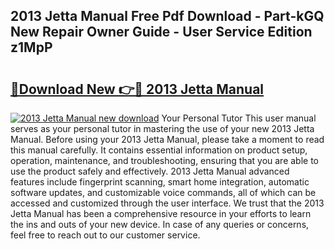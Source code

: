 ## 2013 Jetta Manual Free Pdf Download - Part-kGQ New Repair Owner Guide - User Service Edition z1MpP

# <h2><a href="http://bc36762.oget.top/?id=2013+Jetta+Manual">🔗Download New 👉🔴 2013 Jetta Manual</a></h2>

[![2013 Jetta Manual new download](https://i.imgur.com/5g1atiW.png)](http://bc36762.oget.top/?id=2013+Jetta+Manual)
Your Personal Tutor This user manual serves as your personal tutor in mastering the use of your new 2013 Jetta Manual. Before using your 2013 Jetta Manual, please take a moment to read this manual carefully. It contains essential information on product setup, operation, maintenance, and troubleshooting, ensuring that you are able to use the product safely and effectively. 2013 Jetta Manual advanced features include fingerprint scanning, smart home integration, automatic software updates, and customizable voice commands, all of which can be accessed and customized through the user interface. We trust that the 2013 Jetta Manual has been a comprehensive resource in your efforts to learn the ins and outs of your new device. In case of any queries or concerns, feel free to reach out to our customer service.
